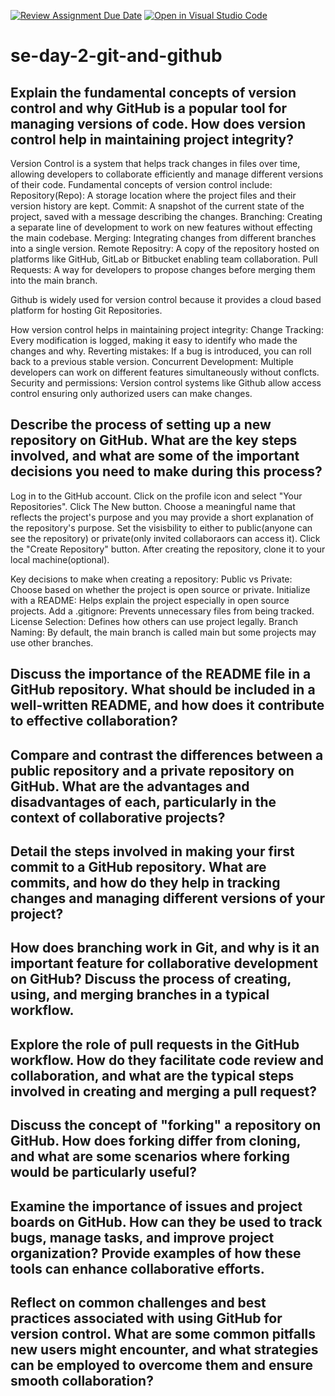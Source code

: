 [![Review Assignment Due Date](https://classroom.github.com/assets/deadline-readme-button-22041afd0340ce965d47ae6ef1cefeee28c7c493a6346c4f15d667ab976d596c.svg)](https://classroom.github.com/a/8wgCKhpZ)
[![Open in Visual Studio Code](https://classroom.github.com/assets/open-in-vscode-2e0aaae1b6195c2367325f4f02e2d04e9abb55f0b24a779b69b11b9e10269abc.svg)](https://classroom.github.com/online_ide?assignment_repo_id=18438758&assignment_repo_type=AssignmentRepo)
# se-day-2-git-and-github
## Explain the fundamental concepts of version control and why GitHub is a popular tool for managing versions of code. How does version control help in maintaining project integrity?
Version Control is a system that helps track changes in files over time, allowing developers to collaborate efficiently and manage different versions of their code. Fundamental concepts of version control include:
Repository(Repo): A storage location where the project files and their version history are kept.
Commit: A snapshot of the current state of the project, saved with a message describing the changes.
Branching: Creating a separate line of development to work on new features without effecting the main codebase.
Merging: Integrating changes from different branches into a single version.
Remote Repositry: A copy of the repository hosted on platforms like GitHub, GitLab or Bitbucket enabling team collaboration.
Pull Requests: A way for developers to propose changes before merging them into the main branch.

Github is widely used for version control because it provides a cloud based platform for hosting Git Repositories.

How version control helps in maintaining project integrity:
Change Tracking: Every modification is logged, making it easy to identify who made the changes and why.
Reverting mistakes: If a bug is introduced, you can roll back to a previous stable version.
Concurrent Development: Multiple developers can work on different features simultaneously without conflcts.
Security and permissions: Version control systems like Github allow access control ensuring only authorized users can make changes.

## Describe the process of setting up a new repository on GitHub. What are the key steps involved, and what are some of the important decisions you need to make during this process?
Log in to the GitHub account.
Click on the profile icon and select "Your Repositories".
Click The New button.
Choose a meaningful name that reflects the project's purpose and you may provide a short explanation of the repository's purpose.
Set the visisbility to either to public(anyone can see the repository) or private(only invited collaboraors can access it).
Click the "Create Repository" button.
After creating the repository, clone it to your local machine(optional).

Key decisions to make when creating a repository:
Public vs Private: Choose based on whether the project is open source or private.
Initialize with a README: Helps explain the project especially in open source projects.
Add a .gitignore: Prevents unnecessary files from being tracked.
License Selection: Defines how others can use project legally.
Branch Naming: By default, the main branch is called main but some projects may use other branches.


## Discuss the importance of the README file in a GitHub repository. What should be included in a well-written README, and how does it contribute to effective collaboration?
## Compare and contrast the differences between a public repository and a private repository on GitHub. What are the advantages and disadvantages of each, particularly in the context of collaborative projects?

## Detail the steps involved in making your first commit to a GitHub repository. What are commits, and how do they help in tracking changes and managing different versions of your project?

## How does branching work in Git, and why is it an important feature for collaborative development on GitHub? Discuss the process of creating, using, and merging branches in a typical workflow.

## Explore the role of pull requests in the GitHub workflow. How do they facilitate code review and collaboration, and what are the typical steps involved in creating and merging a pull request?

## Discuss the concept of "forking" a repository on GitHub. How does forking differ from cloning, and what are some scenarios where forking would be particularly useful?

## Examine the importance of issues and project boards on GitHub. How can they be used to track bugs, manage tasks, and improve project organization? Provide examples of how these tools can enhance collaborative efforts.

## Reflect on common challenges and best practices associated with using GitHub for version control. What are some common pitfalls new users might encounter, and what strategies can be employed to overcome them and ensure smooth collaboration?
